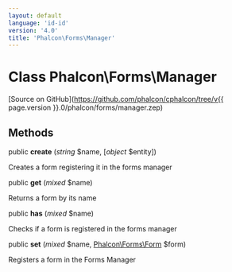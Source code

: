 ```yaml
---
layout: default
language: 'id-id'
version: '4.0'
title: 'Phalcon\Forms\Manager'
---
```

# Class **Phalcon\Forms\Manager**

[Source on GitHub](https://github.com/phalcon/cphalcon/tree/v{{ page.version }}.0/phalcon/forms/manager.zep)

## Methods

public **create** (*string* $name, [*object* $entity])

Creates a form registering it in the forms manager

public **get** (*mixed* $name)

Returns a form by its name

public **has** (*mixed* $name)

Checks if a form is registered in the forms manager

public **set** (*mixed* $name, [Phalcon\Forms\Form](Phalcon_Forms_Form) $form)

Registers a form in the Forms Manager